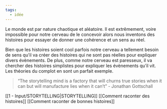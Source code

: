 ```yaml
---
tags:
  - idée
---
```

Le monde est par nature chaotique et aléatoire. Il est extrêmement, voire impossible pour notre cerveau de le concevoir alors nous inventons des histoires pour essayer de donner une cohérence et un sens au réel.

Bien que les histoires soient cool parfois notre cerveau a tellement besoin de sens qu’il va créer des histoires qui ne sont pas réelles pour expliquer divers évènements. De plus, comme notre cerveau est paresseux, il va chercher des histoires simplistes pour expliquer les évènements qu’il vit. Les théories du complot en sont un parfait exemple. 

> “The storytelling mind is a factory that will churns true stories when it can but will manufacture lies when it can’t” - Jonathan Gottschall

[[1 - Input/STORYTELLING|STORYTELLING]]
[[Comment raconter des histoires]]
[[Comment raconter de bonnes histoires]]
